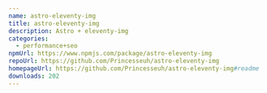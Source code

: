 ```yaml
---
name: astro-eleventy-img
title: astro-eleventy-img
description: Astro + eleventy-img
categories:
  - performance+seo
npmUrl: https://www.npmjs.com/package/astro-eleventy-img
repoUrl: https://github.com/Princesseuh/astro-eleventy-img
homepageUrl: https://github.com/Princesseuh/astro-eleventy-img#readme
downloads: 202
---
```

